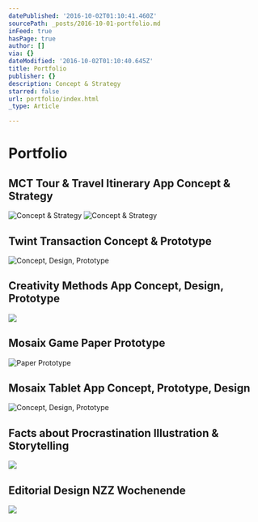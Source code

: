 ```yaml
---
datePublished: '2016-10-02T01:10:41.460Z'
sourcePath: _posts/2016-10-01-portfolio.md
inFeed: true
hasPage: true
author: []
via: {}
dateModified: '2016-10-02T01:10:40.645Z'
title: Portfolio
publisher: {}
description: Concept & Strategy
starred: false
url: portfolio/index.html
_type: Article

---
```

# Portfolio

## MCT Tour & Travel Itinerary App **Concept & Strategy**
![Concept & Strategy](https://the-grid-user-content.s3-us-west-2.amazonaws.com/2767fd11-2fce-4141-8dc8-bbbd57215ab1.gif)
![Concept & Strategy](https://the-grid-user-content.s3-us-west-2.amazonaws.com/a03f3188-e4ef-47e0-a1f8-d5612d5aa476.gif)

## Twint Transaction **Concept & Prototype**
![Concept, Design, Prototype](https://the-grid-user-content.s3-us-west-2.amazonaws.com/ef411931-d2fc-4b9a-a939-f0217b99d76d.gif)

## **Creativity Methods** App Concept, Design, Prototype
![](https://the-grid-user-content.s3-us-west-2.amazonaws.com/b3c6fecb-3c6e-485c-aaa8-3a2d7511d270.gif)

## **Mosaix Game** Paper Prototype
![Paper Prototype](https://the-grid-user-content.s3-us-west-2.amazonaws.com/6088d0b8-8d9a-4f35-9466-f89d679edf77.gif)

## **Mosaix Tablet App** Concept, Prototype, Design
![Concept, Design, Prototype](https://the-grid-user-content.s3-us-west-2.amazonaws.com/1a35fcdd-8f65-4f79-ba39-d921631da701.gif)

## Facts about Procrastination Illustration & Storytelling
![](https://the-grid-user-content.s3-us-west-2.amazonaws.com/4f22732b-b7ff-472e-a5e9-1dba9e375f8b.gif)

## Editorial Design NZZ Wochenende
![](https://the-grid-user-content.s3-us-west-2.amazonaws.com/cc71ef05-4f42-417e-8cd9-442ded8caca7.gif)